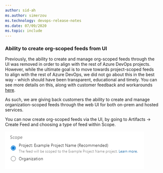 ```yaml
---
author: sid-ah
ms.author: simerzou
ms.technology: devops-release-notes
ms.date: 07/09/2020
ms.topic: include
---
```


### Ability to create org-scoped feeds from UI

Previously, the ability to create and manage org-scoped feeds through the UI was removed in order to align with the rest of Azure DevOps projects. However, while the ultimate goal is to move towards project-scoped feeds to align with the rest of Azure DevOps, we did not go about this in the best way - which should have been transparent, educational and timely. You can see more details on this, along with customer feedback and workarounds <a href="https://developercommunity.visualstudio.com/content/problem/859583/can-no-longer-create-organization-scoped-feeds.html">here</a>.

As such, we are giving back customers the ability to create and manage organization-scoped feeds through the web UI for both on-prem and hosted services. 

You can now create org-scoped feeds via the UI, by going to Artifacts -> Create Feed and choosing a type of feed within Scope. 

![img](../../media/172-artifacts-0-0.png)

    